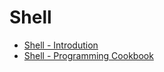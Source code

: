 # Shell

* [Shell - Introdution](shell-introdution.md)
* [Shell - Programming Cookbook](Shell-Cookbook.md) 
